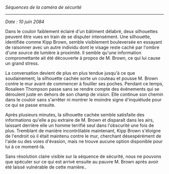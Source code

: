 _Séquences de la caméra de sécurité_

---

_Date : 10 juin 2084_

Dans le couloir faiblement éclairé d'un bâtiment délabré, deux silhouettes peuvent être vues en train de se disputer intensément. Une silhouette, identifiée comme Kipp Brown, semble visiblement bouleversée en essayant de raisonner avec un autre individu dont le visage reste caché par l'ombre d'une source de lumière à proximité. Il semble qu'une information compromettante ait été découverte à propos de M. Brown, ce qui lui cause un grand stress.

La conversation devient de plus en plus tendue jusqu'à ce que soudainement, la silhouette cachée sorte un couteau et pousse M. Brown contre le mur avant de commencer à fouiller ses poches. Pendant ce temps, Rosaleen Thompson passe sans se rendre compte des événements qui se déroulent juste en dehors de son champ de vision. Elle continue son chemin dans le couloir sans s'arrêter ni montrer le moindre signe d'inquiétude pour ce qui se passe ensuite.

Après plusieurs minutes, la silhouette cachée semble satisfaite des informations qu'elle a pu extraire de M. Brown et disparaît dans les airs, laissant derrière elle un homme terrifié seul dans l'obscurité une fois de plus. Tremblant de manière incontrôlable maintenant, Kipp Brown s'éloigne de l'endroit où il était maintenu contre le mur, cherchant désespérément de l'aide ou des voies d'évasion, mais ne trouve aucune option disponible pour lui à ce moment-là.

Sans résolution claire visible sur la séquence de sécurité, nous ne pouvons que spéculer sur ce qui est arrivé ensuite au pauvre M. Brown après avoir été laissé vulnérable de cette manière..
